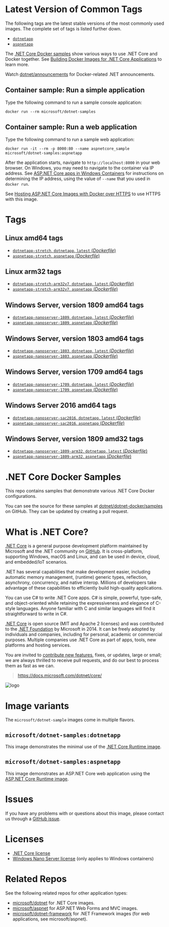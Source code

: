 # Latest Version of Common Tags

The following tags are the latest stable versions of the most commonly used images. The complete set of tags is listed further down.

- [`dotnetapp`](https://github.com/dotnet/dotnet-docker/blob/master/samples/dotnetapp/Dockerfile)
- [`aspnetapp`](https://github.com/dotnet/dotnet-docker/blob/master/samples/aspnetapp/Dockerfile)

The [.NET Core Docker samples](https://github.com/dotnet/dotnet-docker/blob/master/samples/README.md) show various ways to use .NET Core and Docker together. See [Building Docker Images for .NET Core Applications](https://docs.microsoft.com/dotnet/core/docker/building-net-docker-images) to learn more.

Watch [dotnet/announcements](https://github.com/dotnet/announcements/labels/Docker) for Docker-related .NET announcements.

## Container sample: Run a simple application

Type the following command to run a sample console application:

```console
docker run --rm microsoft/dotnet-samples
```

## Container sample: Run a web application

Type the following command to run a sample web application:

```console
docker run -it --rm -p 8000:80 --name aspnetcore_sample microsoft/dotnet-samples:aspnetapp
```

After the application starts, navigate to `http://localhost:8000` in your web browser. On Windows, you may need to navigate to the container via IP address. See [ASP.NET Core apps in Windows Containers](https://github.com/dotnet/dotnet-docker/blob/master/samples/aspnetapp/aspnetcore-docker-windows.md) for instructions on determining the IP address, using the value of `--name` that you used in `docker run`.

See [Hosting ASP.NET Core Images with Docker over HTTPS](https://github.com/dotnet/dotnet-docker/blob/master/samples/aspnetapp/aspnetcore-docker-https.md) to use HTTPS with this image.

# Tags

## Linux amd64 tags

- [`dotnetapp-stretch`, `dotnetapp`, `latest` (*Dockerfile*)](https://github.com/dotnet/dotnet-docker/blob/master/samples/dotnetapp/Dockerfile)
- [`aspnetapp-stretch`, `aspnetapp` (*Dockerfile*)](https://github.com/dotnet/dotnet-docker/blob/master/samples/aspnetapp/Dockerfile)

## Linux arm32 tags

- [`dotnetapp-stretch-arm32v7`, `dotnetapp`, `latest` (*Dockerfile*)](https://github.com/dotnet/dotnet-docker/blob/master/samples/dotnetapp/Dockerfile)
- [`aspnetapp-stretch-arm32v7`, `aspnetapp` (*Dockerfile*)](https://github.com/dotnet/dotnet-docker/blob/master/samples/aspnetapp/Dockerfile)

## Windows Server, version 1809 amd64 tags

- [`dotnetapp-nanoserver-1809`, `dotnetapp`, `latest` (*Dockerfile*)](https://github.com/dotnet/dotnet-docker/blob/master/samples/dotnetapp/Dockerfile)
- [`aspnetapp-nanoserver-1809`, `aspnetapp` (*Dockerfile*)](https://github.com/dotnet/dotnet-docker/blob/master/samples/aspnetapp/Dockerfile)

## Windows Server, version 1803 amd64 tags

- [`dotnetapp-nanoserver-1803`, `dotnetapp`, `latest` (*Dockerfile*)](https://github.com/dotnet/dotnet-docker/blob/master/samples/dotnetapp/Dockerfile)
- [`aspnetapp-nanoserver-1803`, `aspnetapp` (*Dockerfile*)](https://github.com/dotnet/dotnet-docker/blob/master/samples/aspnetapp/Dockerfile)

## Windows Server, version 1709 amd64 tags

- [`dotnetapp-nanoserver-1709`, `dotnetapp`, `latest` (*Dockerfile*)](https://github.com/dotnet/dotnet-docker/blob/master/samples/dotnetapp/Dockerfile)
- [`aspnetapp-nanoserver-1709`, `aspnetapp` (*Dockerfile*)](https://github.com/dotnet/dotnet-docker/blob/master/samples/aspnetapp/Dockerfile)

## Windows Server 2016 amd64 tags

- [`dotnetapp-nanoserver-sac2016`, `dotnetapp`, `latest` (*Dockerfile*)](https://github.com/dotnet/dotnet-docker/blob/master/samples/dotnetapp/Dockerfile)
- [`aspnetapp-nanoserver-sac2016`, `aspnetapp` (*Dockerfile*)](https://github.com/dotnet/dotnet-docker/blob/master/samples/aspnetapp/Dockerfile)

## Windows Server, version 1809 amd32 tags

- [`dotnetapp-nanoserver-1809-arm32`, `dotnetapp`, `latest` (*Dockerfile*)](https://github.com/dotnet/dotnet-docker/blob/master/samples/dotnetapp/Dockerfile)
- [`aspnetapp-nanoserver-1809-arm32`, `aspnetapp` (*Dockerfile*)](https://github.com/dotnet/dotnet-docker/blob/master/samples/aspnetapp/Dockerfile)

# .NET Core Docker Samples

This repo contains samples that demonstrate various .NET Core Docker configurations.

You can see the source for these samples at [dotnet/dotnet-docker/samples](https://github.com/dotnet/dotnet-docker/tree/master/samples/README.md) on GitHub. They can be updated by creating a pull request.

# What is .NET Core?

[.NET Core](https://docs.microsoft.com/dotnet/core/) is a general purpose development platform maintained by Microsoft and the .NET community on [GitHub](https://github.com/dotnet/core). It is cross-platform, supporting Windows, macOS and Linux, and can be used in device, cloud, and embedded/IoT scenarios.

.NET has several capabilities that make development easier, including automatic memory management, (runtime) generic types, reflection, asynchrony, concurrency, and native interop. Millions of developers take advantage of these capabilities to efficiently build high-quality applications.

You can use C# to write .NET Core apps. C# is simple, powerful, type-safe, and object-oriented while retaining the expressiveness and elegance of C-style languages. Anyone familiar with C and similar languages will find it straightforward to write in C#.

[.NET Core](https://github.com/dotnet/core) is open source (MIT and Apache 2 licenses) and was contributed to the [.NET Foundation](http://dotnetfoundation.org) by Microsoft in 2014. It can be freely adopted by individuals and companies, including for personal, academic or commercial purposes. Multiple companies use .NET Core as part of apps, tools, new platforms and hosting services.

You are invited to [contribute new features](https://github.com/dotnet/core/blob/master/CONTRIBUTING.md), fixes, or updates, large or small; we are always thrilled to receive pull requests, and do our best to process them as fast as we can.

> https://docs.microsoft.com/dotnet/core/

![logo](https://avatars0.githubusercontent.com/u/9141961?v=3&amp;s=100)

# Image variants

The `microsoft/dotnet-sample` images come in multiple flavors.

## `microsoft/dotnet-samples:dotnetapp`

This image demonstrates the minimal use of the [.NET Core Runtime image](https://hub.docker.com/r/microsoft/dotnet).

## `microsoft/dotnet-samples:aspnetapp`

This image demonstrates an ASP.NET Core web application using the [ASP.NET Core Runtime image](https://hub.docker.com/r/microsoft/dotnet).

# Issues

If you have any problems with or questions about this image, please contact us through a [GitHub issue](https://github.com/dotnet/dotnet-docker/issues).

# Licenses

- [.NET Core license](https://github.com/dotnet/dotnet-docker/blob/master/LICENSE)
- [Windows Nano Server license](https://hub.docker.com/r/microsoft/nanoserver/) (only applies to Windows containers)

# Related Repos

See the following related repos for other application types:

- [microsoft/dotnet](https://hub.docker.com/r/microsoft/dotnet/) for .NET Core images.
- [microsoft/aspnet](https://hub.docker.com/r/microsoft/aspnet/) for ASP.NET Web Forms and MVC images.
- [microsoft/dotnet-framework](https://hub.docker.com/r/microsoft/dotnet-framework/) for .NET Framework images (for web applications, see microsoft/aspnet).

